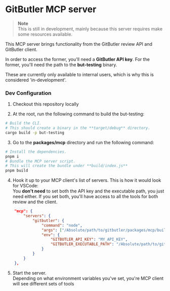 # GitButler MCP server

> **Note**  
> This is still in development, mainly because this server requires make some resources available.

This MCP server brings functionality from the GitButler review API and GitButler client.

In order to access the former, you'll need a **GitButler API key**.
For the former, you'll need the path to the **but-testing** binary.

These are currently only available to internal users, which is why this is considered 'in-development'.

### Dev Configuration

1. Checkout this repository locally

2. At the root, run the following command to build the but-testing:

```bash
# Build the CLI.
# This should create a binary in the **target/debug** directory.
cargo build -p but-testing
```

3. Go to the **packages/mcp** directory and run the following command:

```bash
# Install the dependencies.
pnpm i
# Bundle the MCP server script.
# This will create the bundle under **build/index.js**
pnpm build
```

4. Hook it up to your MCP client's list of servers. This is how it would look for VSCode:\
   You **don't need** to set both the API key and the executable path, you just need either.
   If you set both, you'll have access to all the tools for both review and the client.

```json
    "mcp": {
        "servers": {
            "gitbutler": {
                "command": "node",
                "args": ["/Absolute/path/to/gitbutler/packages/mcp/build/index.js"],
                "env": {
                    "GITBUTLER_API_KEY": "MY_API_KEY",
                    "GITBUTLER_EXECUTABLE_PATH": "/Absolute/path/to/gitbutler/target/debug/but-testing"
                }
            }
        }
    },
```

5. Start the server.\
   Depending on what environment variables you've set, you're MCP client will see different sets of tools
